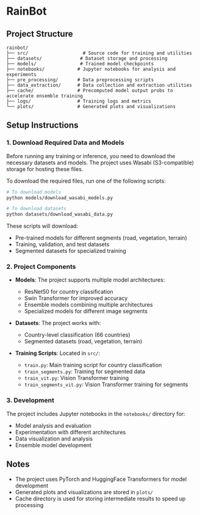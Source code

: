 # RainBot

## Project Structure

```
rainbot/
├── src/                    # Source code for training and utilities
├── datasets/              # Dataset storage and processing
├── models/                # Trained model checkpoints
├── notebooks/            # Jupyter notebooks for analysis and experiments
├── pre_processing/       # Data preprocessing scripts
├── data_extraction/      # Data collection and extraction utilities
├── cache/                # Precomputed model output probs to accelerate ensemble training
├── logs/                 # Training logs and metrics
└── plots/                # Generated plots and visualizations
```

## Setup Instructions

### 1. Download Required Data and Models

Before running any training or inference, you need to download the necessary datasets and models. The project uses Wasabi (S3-compatible) storage for hosting these files.

To download the required files, run one of the following scripts:

```bash
# To download models
python models/download_wasabi_models.py

# To download datasets
python datasets/download_wasabi_data.py
```

These scripts will download:
- Pre-trained models for different segments (road, vegetation, terrain)
- Training, validation, and test datasets
- Segmented datasets for specialized training

### 2. Project Components

- **Models**: The project supports multiple model architectures:
  - ResNet50 for country classification
  - Swin Transformer for improved accuracy
  - Ensemble models combining multiple architectures
  - Specialized models for different image segments

- **Datasets**: The project works with:
  - Country-level classification (66 countries)
  - Segmented datasets (road, vegetation, terrain)

- **Training Scripts**: Located in `src/`:
  - `train.py`: Main training script for country classification
  - `train_segments.py`: Training for segmented data
  - `train_vit.py`: Vision Transformer training
  - `train_segments_vit.py`: Vision Transformer training for segments

### 3. Development

The project includes Jupyter notebooks in the `notebooks/` directory for:
- Model analysis and evaluation
- Experimentation with different architectures
- Data visualization and analysis
- Ensemble model development

## Notes

- The project uses PyTorch and HuggingFace Transformers for model development
- Generated plots and visualizations are stored in `plots/`
- Cache directory is used for storing intermediate results to speed up processing

